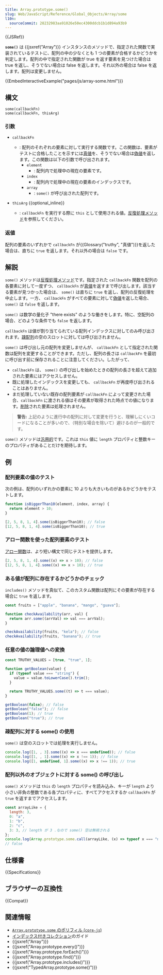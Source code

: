 ```yaml
---
title: Array.prototype.some()
slug: Web/JavaScript/Reference/Global_Objects/Array/some
l10n:
  sourceCommit: 28232983aa91026e50ec4300ddcb1b1d894a93b9
---
```


{{JSRef}}

**`some()`** は {{jsxref("Array")}} インスタンスのメソッドで、指定された関数で実装されているテストに、配列の中の少なくとも 1 つの要素が合格するかどうかを判定します。配列の中で指定された関数が true を返す要素を見つけた場合は true を返し、そうでない場合は false を返します。それ以外の場合は false を返します。配列は変更しません。

{{EmbedInteractiveExample("pages/js/array-some.html")}}

## 構文

```js-nolint
some(callbackFn)
some(callbackFn, thisArg)
```

### 引数

- `callbackFn`
  - : 配列のそれぞれの要素に対して実行する関数です。この関数は、要素がテストに合格したことを示すには[真値](/ja/docs/Glossary/Truthy)を、そうでない場合は[偽値](/ja/docs/Glossary/Falsy)を返します。この関数は以下の引数で呼び出されます。
    - `element`
      - : 配列内で処理中の現在の要素です。
    - `index`
      - : 配列内で処理中の現在の要素のインデックスです。
    - `array`
      - : `some()` が呼び出された配列です。

- `thisArg` {{optional_inline}}
  - : `callbackFn` を実行する際に `this` として使用される値。[反復処理メソッド](/ja/docs/Web/JavaScript/Reference/Global_Objects/Array#反復処理メソッド)を参照してください。

### 返値

配列の要素のいずれかで `callbackFn` が{{Glossary("truthy", "真値")}}を返した場合は、直ちに `true` を返します。それ以外の場合は `false` です。

## 解説

`some()` メソッドは[反復処理メソッド](/ja/docs/Web/JavaScript/Reference/Global_Objects/Array#反復処理メソッド)です。指定された `callbackFn` 関数を配列の各要素に対して一度ずつ、 `callbackFn` が[真値](/ja/docs/Glossary/Truthy)を返すまで呼び出します。該当する要素が見つかった場合は、 `some()` は直ちに `true` を返し、配列の反復処理を中止します。一方、 `callbackFn` がすべての要素に対して[偽値](/ja/docs/Glossary/Falsy)を返した場合、 `some()` は `false` を返します。

`some()` は数学の量化子 "there exists" のような働きをします。特に、空配列の場合、どのような条件でも `false` を返します。

`callbackFn` は値が割り当てられている配列インデックスに対してのみ呼び出されます。[疎配列](/ja/docs/Web/JavaScript/Guide/Indexed_collections#疎配列)の空のスロットに対しては呼び出されません。

`some()` は呼び出し元の配列を変更しませんが、 `callbackFn` として指定された関数は配列を変更することができます。ただし、配列の長さは `callbackFn` を最初に呼び出す前に保存されることに注意してください。したがって、

- `callbackFn` は、 `some()` の呼び出しを始めたときの配列の長さを超えて追加された要素にはアクセスしません。
- 既に処理したインデックスを変更しても、 `callbackFn` が再度呼び出されることはありません。
- まだ処理していない既存の配列要素が `callbackFn` によって変更された場合、`callbackFn` に渡される値はその要素が取得された時点での値になります。[削除](/ja/docs/Web/JavaScript/Reference/Operators/delete)された要素は処理されません。

> **警告:** 上記のように進行中の配列に対して変更を行うと、理解しにくいコードになることが多いので、（特別な場合を除いて）避けるのが一般的です。

`some()` メソッドは[汎用的](/ja/docs/Web/JavaScript/Reference/Global_Objects/Array#汎用的な配列メソッド)です。これは `this` 値に `length` プロパティと整数キーのプロパティがあることだけを期待します。

## 例

### 配列要素の値のテスト

次の例は、配列のいずれかの要素に 10 よりも大きいものがあるかどうかをテストします。

```js
function isBiggerThan10(element, index, array) {
  return element > 10;
}

[2, 5, 8, 1, 4].some(isBiggerThan10); // false
[12, 5, 8, 1, 4].some(isBiggerThan10); // true
```

### アロー関数を使った配列要素のテスト

[アロー関数](/ja/docs/Web/JavaScript/Reference/Functions/Arrow_functions)は、より短い構文で同じテストを提供します。

```js
[2, 5, 8, 1, 4].some((x) => x > 10); // false
[12, 5, 8, 1, 4].some((x) => x > 10); // true
```

### ある値が配列に存在するかどうかのチェック

`includes()` メソッドを真似て、このカスタム関数は配列にその要素が存在する場合に `true` を返します。

```js
const fruits = ["apple", "banana", "mango", "guava"];

function checkAvailability(arr, val) {
  return arr.some((arrVal) => val === arrVal);
}

checkAvailability(fruits, "kela"); // false
checkAvailability(fruits, "banana"); // true
```

### 任意の値の論理値への変換

```js
const TRUTHY_VALUES = [true, "true", 1];

function getBoolean(value) {
  if (typeof value === "string") {
    value = value.toLowerCase().trim();
  }

  return TRUTHY_VALUES.some((t) => t === value);
}

getBoolean(false); // false
getBoolean("false"); // false
getBoolean(1); // true
getBoolean("true"); // true
```

### 疎配列に対する some() の使用

`some()` は空のスロットでは処理を実行しません。

```js
console.log([1, , 3].some((x) => x === undefined)); // false
console.log([1, , 1].some((x) => x !== 1)); // false
console.log([1, undefined, 1].some((x) => x !== 1)); // true
```

### 配列以外のオブジェクトに対する some() の呼び出し

`some()` メソッドは `this` の `length` プロパティを読み込み、キーが `length` より小さい非負の整数である各プロパティに、すべてアクセスするか `callbackFn` が `true` を返すまでアクセスします。

```js
const arrayLike = {
  length: 3,
  0: "a",
  1: "b",
  2: "c",
  3: 3, // length が 3 .なので some() 空は無視される
};
console.log(Array.prototype.some.call(arrayLike, (x) => typeof x === "number"));
// false
```

## 仕様書

{{Specifications}}

## ブラウザーの互換性

{{Compat}}

## 関連情報

- [`Array.prototype.some` のポリフィル (`core-js`)](https://github.com/zloirock/core-js#ecmascript-array)
- [インデックス付きコレクション](/ja/docs/Web/JavaScript/Guide/Indexed_collections)のガイド
- {{jsxref("Array")}}
- {{jsxref("Array.prototype.every()")}}
- {{jsxref("Array.prototype.forEach()")}}
- {{jsxref("Array.prototype.find()")}}
- {{jsxref("Array.prototype.includes()")}}
- {{jsxref("TypedArray.prototype.some()")}}
